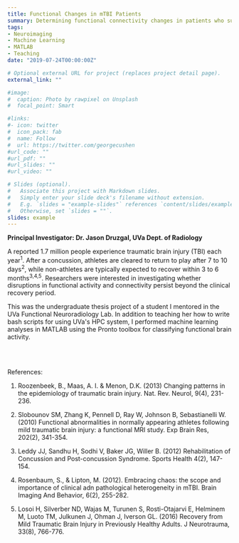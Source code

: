 ```yaml
---
title: Functional Changes in mTBI Patients
summary: Determining functional connectivity changes in patients who suffered a mild traumatic brain injury
tags:
- Neuroimaging
- Machine Learning
- MATLAB
- Teaching
date: "2019-07-24T00:00:00Z"

# Optional external URL for project (replaces project detail page).
external_link: ""

#image:
#  caption: Photo by rawpixel on Unsplash
#  focal_point: Smart

#links:
#- icon: twitter
#  icon_pack: fab
#  name: Follow
#  url: https://twitter.com/georgecushen
#url_code: ""
#url_pdf: ""
#url_slides: ""
#url_video: ""

# Slides (optional).
#   Associate this project with Markdown slides.
#   Simply enter your slide deck's filename without extension.
#   E.g. `slides = "example-slides"` references `content/slides/example-slides.md`.
#   Otherwise, set `slides = ""`.
slides: example
---
```


**Principal Investigator: Dr. Jason Druzgal, UVa Dept. of Radiology**

A reported 1.7 million people experience traumatic brain injury (TBI) each year<sup>1</sup>. After a concussion, athletes are cleared to return to play after 7 to 10 days<sup>2</sup>, while non-athletes are typically expected to recover within 3 to 6 months<sup>3,4,5</sup>. Researchers were interested in investigating whether disruptions in functional activity and connectivity persist beyond the clinical recovery period.

This was the undergraduate thesis project of a student I mentored in the UVa Functional Neuroradiology Lab. In addition to teaching her how to write bash scripts for using UVa's HPC system, I performed machine learning analyses in MATLAB using the Pronto toolbox for classifying functional brain activity.

<br></br>

References:

1. Roozenbeek, B., Maas, A. I. & Menon, D.K. (2013) Changing patterns in the epidemiology of traumatic brain injury. Nat. Rev. Neurol, 9(4), 231-236.

2. Slobounov SM, Zhang K, Pennell D, Ray W, Johnson B, Sebastianelli W. (2010) Functional abnormalities in normally appearing athletes following mild traumatic brain injury: a functional MRI study. Exp Brain Res, 202(2), 341-354.

3. Leddy JJ, Sandhu H, Sodhi V, Baker JG, Willer B. (2012) Rehabilitation of Concussion and Post-concussion Syndrome. Sports Health 4(2), 147-154.

4. Rosenbaum, S., & Lipton, M. (2012). Embracing chaos: the scope and importance of clinical adn pathological heterogeneity in mTBI. Brain Imaging And Behavior, 6(2), 255-282.

5. Losoi H, Silverber ND, Wajas M, Turunen S, Rosti-Otajarvi E, Helminem M, Luoto TM, Julkunen J, Ohman J, Iverson GL. (2016) Recovery from Mild Traumatic Brain Injury in Previously Healthy Adults. J Neurotrauma, 33(8), 766-776.

